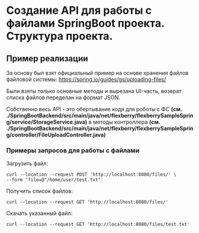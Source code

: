 # Создание API для работы с файлами SpringBoot проекта. Структура проекта.

## Пример реализации

За основу был взят официальный пример на основе хранения файлов файловой системы:
https://spring.io/guides/gs/uploading-files/

Были взяты только основные методы и вырезана UI-часть, возврат списка файлов переделан на формат JSON.

Собственно весь API - это обертывание кодя для роботы с ФС 
**(см. ./SpringBootBackend/src/main/java/net/flexberry/flexberrySampleSpring/service/StorageService.java)** 
в методы контроллера 
**(см. ./SpringBootBackend/src/main/java/net/flexberry/flexberrySampleSpring/controller/FileUploadController.java)**

### Примеры запросов для работы с файлами

Загрузить файл:
```console
curl --location --request POST 'http://localhost:8080/files/' \
--form 'file=@"/home/user/test.txt"'
```

Получить список файлов:
```console
curl --location --request GET 'http://localhost:8080/files/'
```

Скачать указанный файл:
```console
curl --location --request GET 'http://localhost:8080/files/test.txt'
```